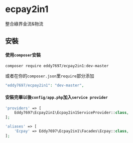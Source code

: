 # ecpay2in1
整合綠界金流&amp;物流

## 安裝
#### 使用`composer`安裝
```
composer require eddy7697/ecpay2in1:dev-master
```
或者在你的`composer.json`里`require`部分添加
```php
"eddy7697/ecpay2in1": "dev-master",
```
#### 安裝完畢以後```config/app.php```加入`service provider`
```php
'providers' => [
    Eddy7697\Ecpay2in1\Ecpay2in1ServiceProvider::class,
];
```
```php
'aliases' => [
    'Ecpay' => Eddy7697\Ecpay2in1\Facades\Ecpay::class,
];
```
